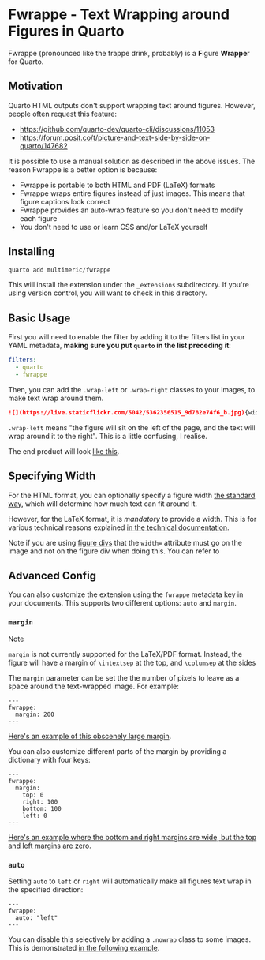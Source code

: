 # Fwrappe - Text Wrapping around Figures in Quarto

Fwrappe (pronounced like the frappe drink, probably) is a **F**igure **Wrappe**r for Quarto.

## Motivation

Quarto HTML outputs don't support wrapping text around figures.
However, people often request this feature:

- <https://github.com/quarto-dev/quarto-cli/discussions/11053>
- <https://forum.posit.co/t/picture-and-text-side-by-side-on-quarto/147682>

It is possible to use a manual solution as described in the above issues.
The reason Fwrappe is a better option is because:

- Fwrappe is portable to both HTML and PDF (LaTeX) formats
- Fwrappe wraps entire figures instead of just images. This means that figure captions look correct
- Fwrappe provides an auto-wrap feature so you don't need to modify each figure
- You don't need to use or learn CSS and/or LaTeX yourself

## Installing

```bash
quarto add multimeric/fwrappe
```

This will install the extension under the `_extensions` subdirectory.
If you're using version control, you will want to check in this directory.

## Basic Usage

First you will need to enable the filter by adding it to the filters list in your YAML metadata, **making sure you put `quarto` in the list preceding it**:
```yaml
filters:
  - quarto
  - fwrappe
```

Then, you can add the `.wrap-left` or `.wrap-right` classes to your images, to make text wrap around them.
```md
![](https://live.staticflickr.com/5042/5362356515_9d782e74f6_b.jpg){width=200 .wrap-left}
```

`.wrap-left` means "the figure will sit on the left of the page, and the text will wrap around it to the right".
This is a little confusing, I realise.

The end product will look [like this](https://multimeric.github.io/Fwrappe/example.html).

## Specifying Width

For the HTML format, you can optionally specify a figure width [the standard way](https://quarto.org/docs/authoring/figures.html#figure-sizing), which will determine how much text can fit around it.

However, for the LaTeX format, it is *mandatory* to provide a width.
This is for various technical reasons explained [in the technical documentation](https://multimeric.github.io/Fwrappe/implementation.html).

Note if you are using [figure divs](https://quarto.org/docs/authoring/figures.html#figure-divs) that the `width=` attribute must go on the image and not on the figure div when doing this. You can refer to 

## Advanced Config

You can also customize the extension using the `fwrappe` metadata key in your documents.
This supports two different options: `auto` and `margin`.

### `margin`

> [!NOTE]
> `margin` is not currently supported for the LaTeX/PDF format. Instead, the figure will have a margin of `\intextsep` at the top, and `\columsep` at the sides


The `margin` parameter can be set the the number of pixels to leave as a space around the text-wrapped image.
For example:
```
---
fwrappe:
  margin: 200
---
```

[Here's an example of this obscenely large margin](https://multimeric.github.io/Fwrappe/margin.html).

You can also customize different parts of the margin by providing a dictionary with four keys:

```
---
fwrappe:
  margin:
    top: 0
    right: 100
    bottom: 100
    left: 0
---
```

[Here's an example where the bottom and right margins are wide, but the top and left margins are zero](https://multimeric.github.io/Fwrappe/complex_margin.html).

### `auto`

Setting `auto` to `left` or `right` will automatically make all figures text wrap in the specified direction:

```
---
fwrappe:
  auto: "left"
---
```
You can disable this selectively by adding a `.nowrap` class to some images.
This is demonstrated [in the following example](https://multimeric.github.io/Fwrappe/example.html).